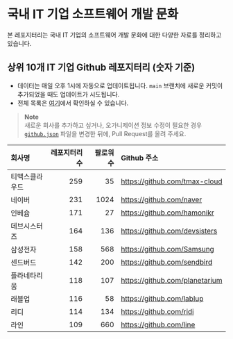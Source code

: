 # 국내 IT 기업 소프트웨어 개발 문화
본 레포지터리는 국내 IT 기업의 소프트웨어 개발 문화에 대한 다양한 자료를 정리하고 있습니다.

## 상위 10개 IT 기업 Github 레포지터리 (숫자 기준)

- 데이터는 매일 오후 1시에 자동으로 업데이트됩니다. `main` 브랜치에 새로운 커밋이 추가되었을 때도 업데이트가 시도됩니다.
- 전체 목록은 [여기](./github.md)에서 확인하실 수 있습니다.

> **Note**<br />
> 새로운 회사를 추가하고 싶거나, 오가니제이션 정보 수정이 필요한 경우 [`github.json`](./github.json) 파일을 변경한 뒤에, Pull Request를 올려 주세요.

<!-- MARKDOWN_TABLE(GITHUB): START -->

| **회사명** | **레포지터리 수** | **팔로워 수** | **Github 주소** |
|:---|---:|---:|:---|
| 티맥스클라우드 | 259 | 35 | https://github.com/tmax-cloud |
| 네이버 | 231 | 1024 | https://github.com/naver |
| 인베슘 | 171 | 27 | https://github.com/hamonikr |
| 데브시스터즈 | 164 | 136 | https://github.com/devsisters |
| 삼성전자 | 158 | 568 | https://github.com/Samsung |
| 센드버드 | 142 | 200 | https://github.com/sendbird |
| 플라네타리움 | 118 | 107 | https://github.com/planetarium |
| 래블업 | 116 | 58 | https://github.com/lablup |
| 리디 | 114 | 134 | https://github.com/ridi |
| 라인 | 109 | 660 | https://github.com/line |

<!-- MARKDOWN_TABLE(GITHUB): END -->
